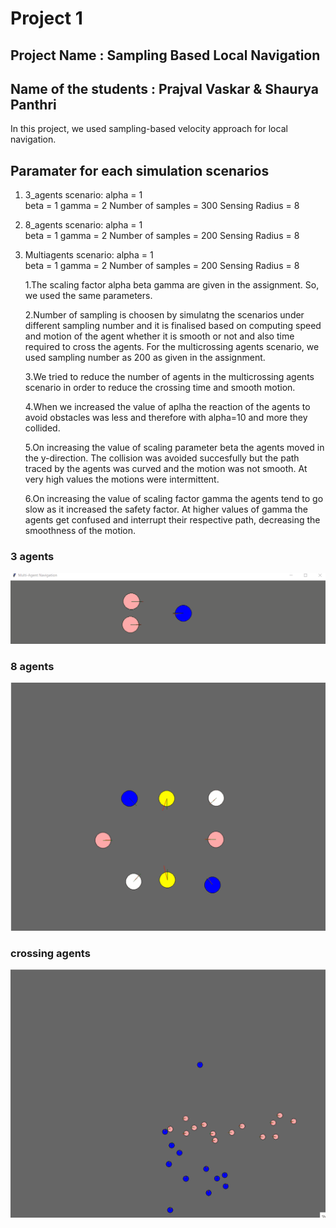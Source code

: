 # Project 1
## Project Name : Sampling Based Local Navigation 
## Name of the students : Prajval Vaskar & Shaurya Panthri
In this project, we used sampling-based velocity approach for local navigation.

## Paramater for each simulation scenarios

1. 3_agents scenario:
	alpha = 1  
	beta =  1
	gamma = 2
	Number of samples = 300
	Sensing Radius = 8
2. 8_agents scenario:
	alpha = 1  
	beta =  1
	gamma = 2
	Number of samples = 200
	Sensing Radius = 8
3. Multiagents scenario:
	alpha = 1  
	beta =  1
	gamma = 2
	Number of samples = 200
	Sensing Radius = 8

 	1.The scaling factor alpha beta gamma are given in the assignment. So, we used the same parameters.

 	2.Number of sampling is choosen by simulatng the scenarios under different sampling number
 and it is finalised based on computing speed and motion of the agent whether it is smooth or not and also time required to cross the agents.
 For the multicrossing agents scenario, we used sampling number as 200 as given in the assignment.
 
	3.We tried to reduce the number of agents in the multicrossing agents scenario in order to reduce the crossing time and smooth motion.  


	4.When we increased the value of aplha the reaction of the agents to avoid obstacles was less and therefore with alpha=10 and more they collided.

	5.On increasing the value of scaling parameter beta the agents moved in the y-direction. The collision was avoided succesfully but the path
traced by the agents was curved and the motion was not smooth. At very high values the motions were intermittent.

	6.On increasing the value of scaling factor gamma the agents tend to go slow as it increased the safety factor. At higher values of gamma the agents
get confused and interrupt their respective path, decreasing the smoothness of the motion.


### 3 agents
![ ](https://github.com/spanthr/Motion_Planning/blob/main/GIFS/Sampling_based_Local_Navigation/3_agent.gif)

### 8 agents

![ ](https://github.com/spanthr/Motion_Planning/blob/main/GIFS/Sampling_based_Local_Navigation/8_agent.gif)

### crossing agents

![ ](https://github.com/spanthr/Motion_Planning/blob/main/GIFS/Sampling_based_Local_Navigation/crossing_agent.gif)


	




